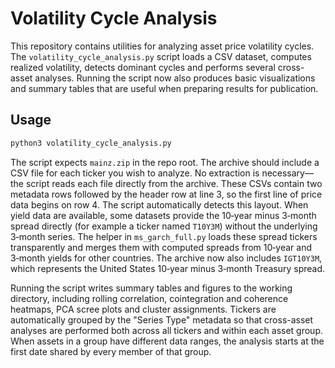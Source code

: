 # Volatility Cycle Analysis

This repository contains utilities for analyzing asset price volatility cycles.
The `volatility_cycle_analysis.py` script loads a CSV dataset, computes
realized volatility, detects dominant cycles and performs several
cross-asset analyses. Running the script now also produces basic
visualizations and summary tables that are useful when preparing results for
publication.

## Usage

```bash
python3 volatility_cycle_analysis.py
```

The script expects `mainz.zip` in the repo root. The archive should include a
CSV file for each ticker you wish to analyze. No extraction is necessary—the
script reads each file directly from the archive. These CSVs contain two
metadata rows followed by the header row at line 3, so the first line of price
data begins on row 4. The script automatically detects this layout.
When yield data are available, some datasets provide the 10‑year minus
3‑month spread directly (for example a ticker named `T10Y3M`) without the
underlying 3‑month series.  The helper in `ms_garch_full.py` loads these
spread tickers transparently and merges them with computed spreads from
10‑year and 3‑month yields for other countries.
The archive now also includes `IGT10Y3M`, which represents the United States
10‑year minus 3‑month Treasury spread.

Running the script writes summary tables and figures to the working directory,
including rolling correlation, cointegration and coherence heatmaps, PCA scree
plots and cluster assignments. Tickers are automatically grouped by the
"Series Type" metadata so that cross-asset analyses are performed both across
all tickers and within each asset group. When assets in a group have different
data ranges, the analysis starts at the first date shared by every member of
that group.

